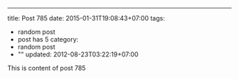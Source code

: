 ---
title: Post 785
date: 2015-01-31T19:08:43+07:00
tags:
  - random post
  - post has 5
category:
  - random post
  - ""
updated: 2012-08-23T03:22:19+07:00

This is content of post 785
